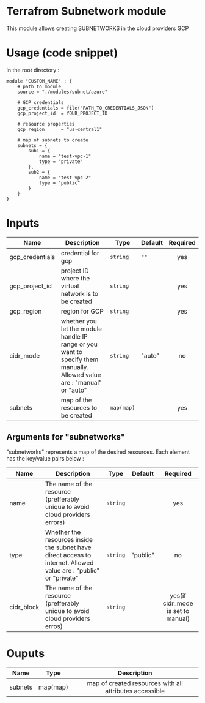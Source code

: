 # Terrafrom Subnetwork module
This module allows creating SUBNETWORKS in the cloud providers GCP

# Usage (code snippet)
In the root directory : 

    module "CUSTOM_NAME" : {
        # path to module
        source = "./modules/subnet/azure"
        
        # GCP credentials
        gcp_credentials = file("PATH_TO_CREDENTIALS_JSON")
        gcp_project_id  = YOUR_PROJECT_ID
        
        # resource properties
        gcp_region      = "us-central1"

        # map of subnets to create
        subnets = {
            sub1 = {
                name = "test-vpc-1"
                type = "private"
            },
            sub2 = {
                name = "test-vpc-2"
                type = "public"
            }
        }
    }

# Inputs
| Name | Description | Type | Default | Required |
|------|-------------|------|---------|:--------:|
| gcp_credentials | credential for gcp | `string` | `""` | yes |
| gcp_project_id | project ID where the virtual network is to be created | `string` |  | yes |
| gcp_region | region for GCP | `string` |  | yes |
| cidr_mode | whether you let the module handle IP range or you want to specify them manually. Allowed value are : "manual" or "auto" | `string` | "auto" | no |
| subnets | map of the resources to be created | `map(map)` |  | yes |

## Arguments for "subnetworks"
"subnetworks" represents a map of the desired resources. Each element has the key/value pairs below :

| Name | Description | Type | Default | Required |
|------|-------------|------|---------|:--------:|
| name | The name of the resource (prefferably unique to avoid cloud providers errors)  | `string` | | yes |
| type | Whether the resources inside the subnet have direct access to internet. Allowed value are : "public" or "private"  | `string` | "public" | no |
| cidr_block  | The name of the resource (prefferably unique to avoid cloud providers erros)  | `string` | | yes(if cidr_mode is set to manual) |

# Ouputs
| Name | Type | Description |
|------|-------------|:--------:|
| subnets | map(map) | map of created resources with all attributes accessible |
